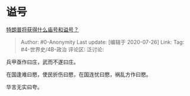 # 谥号
[特朗普将获得什么庙号和谥号？](https://www.zhihu.com/question/55594382/answer/1361682416)

> Author: #0-Anonymity
> Last update: [编辑于 2020-07-26]
> Link:
> Tag: #4-世界史/4B-政治
> 评论区:
> 泛讨论:

兵甲亟作曰庄，武而不遂曰庄。

在国逢难曰愍，使民折伤曰愍，在国连忧曰愍，祸乱方作曰愍。

华言无实曰夸。
